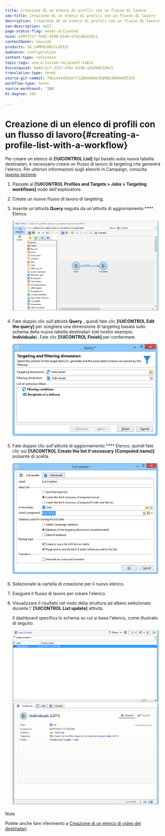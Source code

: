 ```yaml
---
title: Creazione di un elenco di profili con un flusso di lavoro
seo-title: Creazione di un elenco di profili con un flusso di lavoro
description: Creazione di un elenco di profili con un flusso di lavoro
seo-description: null
page-status-flag: never-activated
uuid: a30f7217-fe82-4290-b1e6-e7a126a316c1
contentOwner: sauviat
products: SG_CAMPAIGN/CLASSIC
audience: configuration
content-type: reference
topic-tags: use-a-custom-recipient-table
discoiquuid: ba42c3cf-31fc-4fbc-b230-a2b3982328c5
translation-type: tm+mt
source-git-commit: 70b143445b2e77128b9404e35d96b39694d55335
workflow-type: tm+mt
source-wordcount: '186'
ht-degree: 19%

---
```



# Creazione di un elenco di profili con un flusso di lavoro{#creating-a-profile-list-with-a-workflow}

Per creare un elenco di **[!UICONTROL List]** tipi basato sulla nuova tabella destinatari, è necessario creare un flusso di lavoro di targeting che genererà l&#39;elenco. Per ulteriori informazioni sugli elenchi in Campaign, consulta [questa sezione](../../platform/using/creating-and-managing-lists.md#about-lists-in-adobe-campaign).

1. Passate al **[!UICONTROL Profiles and Targets > Jobs > Targeting workflows]** nodo dell&#39;esploratore.
1. Create un nuovo flusso di lavoro di targeting.
1. Inserite un&#39;attività **Query** seguita da un&#39;attività di aggiornamento **** Elenco.

   ![](assets/mapping_create_list_workflow01.png)

1. Fate doppio clic sull&#39;attività **Query** , quindi fate clic **[!UICONTROL Edit the query]** per scegliere una dimensione di targeting basata sullo schema della nuova tabella destinatari (nel nostro esempio: **Individuale**). Fate clic **[!UICONTROL Finish]** per confermare.

   ![](assets/mapping_create_list_workflow03.png)

1. Fate doppio clic sull&#39;attività di aggiornamento **** Elenco, quindi fate clic sul **[!UICONTROL Create the list if necessary (Computed name)]** pulsante di scelta.

   ![](assets/mapping_create_list_workflow02.png)

1. Selezionate la cartella di creazione per il nuovo elenco.
1. Eseguire il flusso di lavoro per creare l&#39;elenco.
1. Visualizzare il risultato nel nodo della struttura ad albero selezionato durante l&#39; **[!UICONTROL List update]** attività.

   Il dashboard specifica lo schema su cui si basa l&#39;elenco, come illustrato di seguito:

   ![](assets/mapping_list_view.png)

>[!NOTE]
>
>Potete anche fare riferimento a [Creazione di un elenco di video dei destinatari](https://docs.adobe.com/content/help/it-IT/campaign-classic-learn/tutorials/getting-started/creating-a-list-of-recipients.html) .

